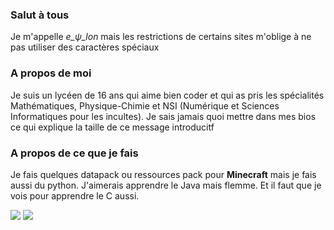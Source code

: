 ### Salut à tous

Je m'appelle *e_ψ_lon* mais les restrictions de certains sites m'oblige à ne pas utiliser des caractères spéciaux

### A propos de moi

Je suis un lycéen de 16 ans qui aime bien coder et qui as pris les spécialités Mathématiques, Physique-Chimie et NSI (Numérique et Sciences Informatiques pour les incultes). Je sais jamais quoi mettre dans mes bios ce qui explique la taille de ce message introducitf

### A propos de ce que je fais

Je fais quelques datapack ou ressources pack pour **Minecraft** mais je fais aussi du python. J'aimerais apprendre le Java mais flemme. Et il faut que je vois pour apprendre le C aussi.


<img src="https://github-readme-stats.vercel.app/api?username=e-psi-lon&hide=issues&show_icons=true&theme=radical&count_private=true&show_icons=true&show_icons=true"/>
<img src="https://github-readme-stats.vercel.app/api/top-langs/?username=e-psi-lon&layout=compact&theme=radical&count_private=true&show_icons=true&show_icons=true"/>
